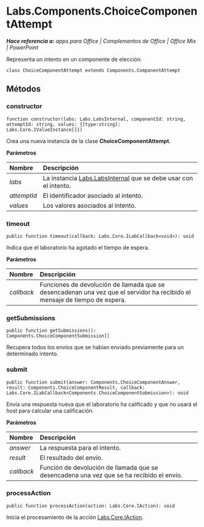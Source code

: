 
# <a name="labs.components.choicecomponentattempt"></a>Labs.Components.ChoiceComponentAttempt

 _**Hace referencia a:** apps para Office | Complementos de Office | Office Mix | PowerPoint_

Representa un intento en un componente de elección.

```
class ChoiceComponentAttempt extends Components.ComponentAttempt
```


## <a name="methods"></a>Métodos




### <a name="constructor"></a>constructor

 `function constructor(labs: Labs.LabsInternal, componentId: string, attemptId: string, values: {[type:string]: Labs.Core.IValueInstance[]})`

Crea una nueva instancia de la clase **ChoiceComponentAttempt**.

 **Parámetros**


|**Nombre**|**Descripción**|
|:-----|:-----|
| _labs_|La instancia [Labs.LabsInternal](http://msdn.microsoft.com/library/599fb2c4-bb16-4422-84ad-10ed85a14018.aspx) que se debe usar con el intento.|
| _attemptId_|El identificador asociado al intento.|
| _values_|Los valores asociados al intento.|

### <a name="timeout"></a>timeout

 `public function timeout(callback: Labs.Core.ILabCallback<void>): void`

Indica que el laboratorio ha agotado el tiempo de espera.

 **Parámetros**


|**Nombre**|**Descripción**|
|:-----|:-----|
| _callback_|Funciones de devolución de llamada que se desencadenan una vez que el servidor ha recibido el mensaje de tiempo de espera.|

### <a name="getsubmissions"></a>getSubmissions

 `public function getSubmissions(): Components.ChoiceComponentSubmission[]`

Recupera todos los envíos que se habían enviado previamente para un determinado intento.


### <a name="submit"></a>submit

 `public function submit(answer: Components.ChoiceComponentAnswer, result: Components.ChoiceComponentResult, callback: Labs.Core.ILabCallback<Components.ChoiceComponentSubmission>): void`

Envía una respuesta nueva que el laboratorio ha calificado y que no usará el host para calcular una calificación.

 **Parámetros**


|**Nombre**|**Descripción**|
|:-----|:-----|
| _answer_|La respuesta para el intento.|
| _result_|El resultado del envío.|
| _callback_|Función de devolución de llamada que se desencadena una vez que se ha recibido el envío.|

### <a name="processaction"></a>processAction

 `public function processAction(action: Labs.Core.IAction): void`

Inicia el procesamiento de la acción [Labs.Core.IAction](../../reference/office-mix/labs.core.iaction.md).

